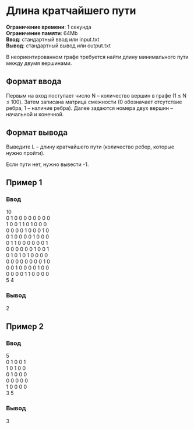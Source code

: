 # Длина кратчайшего пути

**Ограничение времени**: 1 секунда  
**Ограничение памяти**: 64Mb  
**Ввод**: стандартный ввод или input.txt  
**Вывод**: стандартный вывод или output.txt

В неориентированном графе требуется найти длину минимального пути между двумя вершинами.

## Формат ввода

Первым на вход поступает число N – количество вершин в графе (1 ≤ N ≤ 100). Затем записана матрица смежности (0 обозначает отсутствие ребра, 1 – наличие ребра). Далее задаются номера двух вершин – начальной и конечной.

## Формат вывода

Выведите L – длину кратчайшего пути (количество ребер, которые нужно пройти).

Если пути нет, нужно вывести -1.

## Пример 1

### Ввод

10  
0 1 0 0 0 0 0 0 0 0  
1 0 0 1 1 0 1 0 0 0  
0 0 0 0 1 0 0 0 1 0  
0 1 0 0 0 0 1 0 0 0  
0 1 1 0 0 0 0 0 0 1  
0 0 0 0 0 0 1 0 0 1  
0 1 0 1 0 1 0 0 0 0  
0 0 0 0 0 0 0 0 1 0  
0 0 1 0 0 0 0 1 0 0  
0 0 0 0 1 1 0 0 0 0  
5 4

### Вывод

2

## Пример 2

### Ввод

5  
0 1 0 0 1  
1 0 1 0 0  
0 1 0 0 0  
0 0 0 0 0  
1 0 0 0 0  
3 5

### Вывод

3
